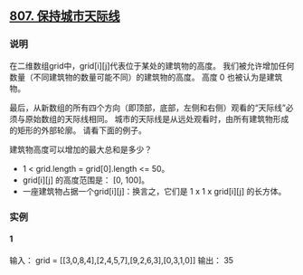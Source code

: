 ## [807. 保持城市天际线](https://leetcode-cn.com/problems/max-increase-to-keep-city-skyline/)

### 说明
在二维数组grid中，grid[i][j]代表位于某处的建筑物的高度。 我们被允许增加任何数量（不同建筑物的数量可能不同）的建筑物的高度。
高度 0 也被认为是建筑物。

最后，从新数组的所有四个方向（即顶部，底部，左侧和右侧）观看的“天际线”必须与原始数组的天际线相同。
城市的天际线是从远处观看时，由所有建筑物形成的矩形的外部轮廓。 请看下面的例子。

建筑物高度可以增加的最大总和是多少？

* 1 < grid.length = grid[0].length <= 50。
* grid[i][j] 的高度范围是： [0, 100]。
* 一座建筑物占据一个grid[i][j]：换言之，它们是 1 x 1 x grid[i][j] 的长方体。

### 实例
#### 1
输入： grid = [[3,0,8,4],[2,4,5,7],[9,2,6,3],[0,3,1,0]]
输出： 35